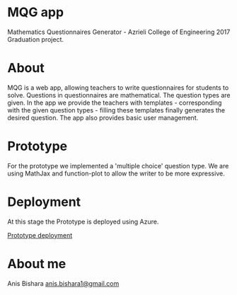 # MQG app
Mathematics Questionnaires Generator - Azrieli College of Engineering 2017 Graduation project.
# About
MQG is a web app, allowing teachers to write questionnaires for students to solve. Questions in questionnaires are mathematical. The question types are given. In the app we provide the teachers with templates - corresponding with the given question types - filling these templates finally generates the desired question.
The app also provides basic user management.
# Prototype
For the prototype we implemented a 'multiple choice' question type. We are using MathJax and function-plot to allow the writer to be more expressive.
# Deployment
At this stage the Prototype is deployed using Azure.

[Prototype deployment](http://mqg.azurewebsites.net/#/home)
# About me
Anis Bishara 
anis.bishara1@gmail.com
